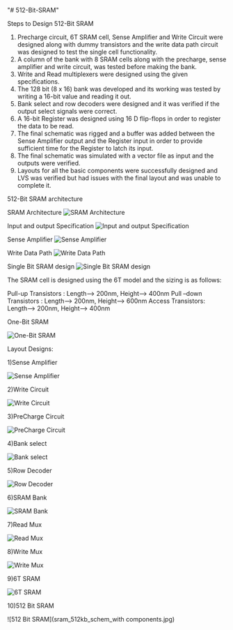 "# 512-Bit-SRAM" 

Steps to Design 512-Bit SRAM

1)	Precharge circuit, 6T SRAM cell, Sense Amplifier and Write Circuit were designed along with dummy transistors and the write data path circuit was designed to test the single cell functionality.
2)	A column of the bank with 8 SRAM cells along with the precharge, sense amplifier and write circuit, was tested before making the bank.
3)	Write and Read multiplexers were designed using the given specifications.
4)	The 128 bit (8 x 16) bank was developed and its working was tested by writing a 16-bit value and reading it out.
5)	Bank select and row decoders were designed and it was verified if the output select signals were correct.
6)	A 16-bit Register was designed using 16 D flip-flops in order to register the data to be read.
7)	The final schematic was rigged and a buffer was added between the Sense Amplifier output and the Register input in order to provide sufficient time for the Register to latch its input.
8)	The final schematic was simulated with a vector file as input and the outputs were verified.
9)	Layouts for all the basic components were successfully designed and LVS was verified but had issues with the final layout and was unable to complete it.


512-Bit SRAM architecture

SRAM Architecture
![SRAM Architecture](Arch_SRAM.PNG)

Input and output Specification
![Input and output Specification](IO_SRAM.PNG)

Sense Amplifier
![Sense Amplifier](Sense_Amp.PNG)

Write Data Path
![Write Data Path](Write_Data_path.PNG)

Single Bit SRAM design
![Single Bit SRAM design](SRAM.PNG)

The SRAM cell is designed using the 6T model and the sizing is as follows:
	       
Pull-up Transistors : Length--> 200nm,  Height--> 400nm
Pull –down Transistors : Length--> 200nm, Height--> 600nm
Access Transistors: Length--> 200nm, Height--> 400nm

One-Bit SRAM 

![One-Bit SRAM](sramcelltestckt_schem.JPG)

Layout Designs:

1)Sense Amplifier

![Sense Amplifier](senseampcell_lay.JPG)

2)Write Circuit

![Write Circuit](writeckt_lay.JPG)

3)PreCharge Circuit

![PreCharge Circuit](pre_ckt_cell_lay.JPG)

4)Bank select

![Bank select](banksel_lay.JPG)

5)Row Decoder

![Row Decoder](rowdecoder_lay.JPG)

6)SRAM Bank

![SRAM Bank](sram_bank_layout.JPG)

7)Read Mux

![Read Mux](readmuxcell_lay.JPG)

8)Write Mux

![Write Mux](writeckt_full_lay.JPG)

9)6T SRAM

![6T SRAM](6T_layout.JPG)

10)512 Bit SRAM

![512 Bit SRAM](sram_512kb_schem_with components.jpg)






